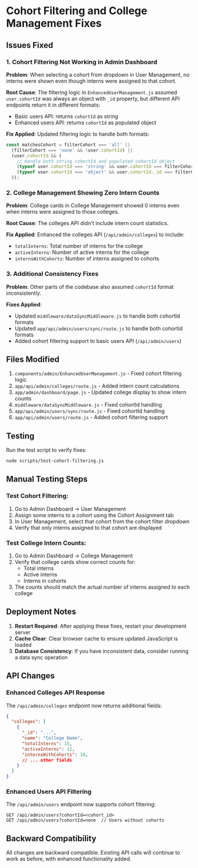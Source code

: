 # Cohort Filtering and College Management Fixes

## Issues Fixed

### 1. Cohort Filtering Not Working in Admin Dashboard
**Problem**: When selecting a cohort from dropdown in User Management, no interns were shown even though interns were assigned to that cohort.

**Root Cause**: The filtering logic in `EnhancedUserManagement.js` assumed `user.cohortId` was always an object with `_id` property, but different API endpoints return it in different formats:
- Basic users API: returns `cohortId` as string
- Enhanced users API: returns `cohortId` as populated object

**Fix Applied**: Updated filtering logic to handle both formats:
```javascript
const matchesCohort = filterCohort === 'all' ||
  (filterCohort === 'none' && !user.cohortId) ||
  (user.cohortId && (
    // Handle both string cohortId and populated cohortId object
    (typeof user.cohortId === 'string' && user.cohortId === filterCohort) ||
    (typeof user.cohortId === 'object' && user.cohortId._id === filterCohort)
  ));
```

### 2. College Management Showing Zero Intern Counts
**Problem**: College cards in College Management showed 0 interns even when interns were assigned to those colleges.

**Root Cause**: The colleges API didn't include intern count statistics.

**Fix Applied**: Enhanced the colleges API (`/api/admin/colleges`) to include:
- `totalInterns`: Total number of interns for the college
- `activeInterns`: Number of active interns for the college  
- `internsWithCohorts`: Number of interns assigned to cohorts

### 3. Additional Consistency Fixes
**Problem**: Other parts of the codebase also assumed `cohortId` format inconsistently.

**Fixes Applied**:
- Updated `middleware/dataSyncMiddleware.js` to handle both cohortId formats
- Updated `app/api/admin/users/sync/route.js` to handle both cohortId formats
- Added cohort filtering support to basic users API (`/api/admin/users`)

## Files Modified

1. `components/admin/EnhancedUserManagement.js` - Fixed cohort filtering logic
2. `app/api/admin/colleges/route.js` - Added intern count calculations
3. `app/admin/dashboard/page.js` - Updated college display to show intern counts
4. `middleware/dataSyncMiddleware.js` - Fixed cohortId handling
5. `app/api/admin/users/sync/route.js` - Fixed cohortId handling
6. `app/api/admin/users/route.js` - Added cohort filtering support

## Testing

Run the test script to verify fixes:
```bash
node scripts/test-cohort-filtering.js
```

## Manual Testing Steps

### Test Cohort Filtering:
1. Go to Admin Dashboard → User Management
2. Assign some interns to a cohort using the Cohort Assignment tab
3. In User Management, select that cohort from the cohort filter dropdown
4. Verify that only interns assigned to that cohort are displayed

### Test College Intern Counts:
1. Go to Admin Dashboard → College Management
2. Verify that college cards show correct counts for:
   - Total interns
   - Active interns  
   - Interns in cohorts
3. The counts should match the actual number of interns assigned to each college

## Deployment Notes

1. **Restart Required**: After applying these fixes, restart your development server
2. **Cache Clear**: Clear browser cache to ensure updated JavaScript is loaded
3. **Database Consistency**: If you have inconsistent data, consider running a data sync operation

## API Changes

### Enhanced Colleges API Response
The `/api/admin/colleges` endpoint now returns additional fields:
```json
{
  "colleges": [
    {
      "_id": "...",
      "name": "College Name",
      "totalInterns": 15,
      "activeInterns": 12,
      "internsWithCohorts": 10,
      // ... other fields
    }
  ]
}
```

### Enhanced Users API Filtering
The `/api/admin/users` endpoint now supports cohort filtering:
```
GET /api/admin/users?cohortId=<cohort_id>
GET /api/admin/users?cohortId=none  // Users without cohorts
```

## Backward Compatibility

All changes are backward compatible. Existing API calls will continue to work as before, with enhanced functionality added.